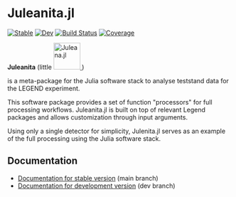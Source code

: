 # Juleanita.jl 
[![Stable](https://img.shields.io/badge/docs-stable-blue.svg)](https://LisaSchlueter.github.io/Juleanita.jl/stable/)
[![Dev](https://img.shields.io/badge/docs-dev-blue.svg)](https://LisaSchlueter.github.io/Juleanita.jl/dev/)
[![Build Status](https://github.com/LisaSchlueter/Juleanita.jl/actions/workflows/CI.yml/badge.svg?branch=main)](https://github.com/LisaSchlueter/Juleanita.jl/actions/workflows/CI.yml?query=branch%3Amain)
[![Coverage](https://codecov.io/gh/LisaSchlueter/Juleanita.jl/branch/main/graph/badge.svg)](https://codecov.io/gh/LisaSchlueter/Juleanita.jl)

**Juleanita**  (little <a href="https://github.com/legend-exp/Juleana.jl/tree/main">
  <img src="https://raw.githubusercontent.com/legend-exp/Juleana.jl/main/docs/src/assets/logo.svg" alt="Juleana.jl" width="60">
</a> )

  is a meta-package for the Julia software stack to analyse teststand data for the LEGEND experiment.

This software package provides a set of function "processors" for full processing workflows. Juleanita.jl is built on top of relevant Legend packages and allows customization through input arguments. 

Using only a single detector for simplicity, Julenita.jl serves as an example of the full processing using the Julia software stack.

## Documentation
* [Documentation for stable version](https://LisaSchlueter.github.io/Juleanita.jl/stable/) (main branch)
* [Documentation for development version](https://LisaSchlueter.github.io/Juleanita.jl/dev/) (dev branch)